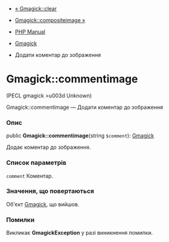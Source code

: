 - [« Gmagick::clear](gmagick.clear.md)
- [Gmagick::compositeimage »](gmagick.compositeimage.md)

- [PHP Manual](index.md)
- [Gmagick](class.gmagick.md)
- Додати коментар до зображення

# Gmagick::commentimage

(PECL gmagick \>u003d Unknown)

Gmagick::commentimage — Додати коментар до зображення

### Опис

public **Gmagick::commentimage**(string `$comment`):
[Gmagick](class.gmagick.md)

Додає коментар до зображення.

### Список параметрів

`comment`
Коментар.

### Значення, що повертаються

Об'єкт [Gmagick](class.gmagick.md), що вийшов.

### Помилки

Викликає **GmagickException** у разі виникнення помилки.
